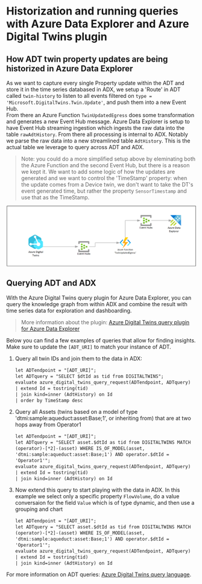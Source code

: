 # Historization and running queries with Azure Data Explorer and Azure Digital Twins plugin

## How ADT twin property updates are being historized in Azure Data Explorer

As we want to capture every single Property update within the ADT and store it in the time series databased in ADX, we setup a 'Route' in ADT called `twin-history` to listen to all events filtered on `type = 'Microsoft.DigitalTwins.Twin.Update'`, and push them into a new Event Hub.  
From there an Azure Function `TwinUpdatedEgress` does some transformation and generates a new Event Hub message. 
Azure Data Explorer is setup to have Event Hub streaming ingestion which ingests the raw data into the table `rawAdtHistory`. From there all processing is internal to ADX. Notably we parse the raw data into a new streamlined table `AdtHistory`. This is the actual table we leverage to query across ADT and ADX.

> Note: you could do a more simplified setup above by eleminating both the Azure Function and the second Event Hub, but there is a reason we kept it. We want to add some logic of how the updates are generated and we want to control the 'TimeStamp' property: when the update comes from a Device twin, we don't want to take the DT's event generated time, but rather the property `SensorTimestamp` and use that as the TimeStamp.

![Architecture - data historization ADT > EH > Function > EH > ADX](images/historizationflow.png)

## Querying ADT and ADX

With the Azure Digital Twins query plugin for Azure Data Explorer, you can query the knowledge graph from within ADX and combine the result with time series data for exploration and dashboarding.

> More information about the plugin: [Azure Digital Twins query plugin for Azure Data Explorer](https://docs.microsoft.com/en-us/azure/digital-twins/concepts-data-explorer-plugin)

Below you can find a few examples of queries that allow for finding insights.
Make sure to update the `[ADT_URI]` to match your instance of ADT.

1. Query all twin IDs and join them to the data in ADX:

    ```
    let ADTendpoint = "[ADT_URI]";
	let ADTquery = "SELECT $dtId as tid from DIGITALTWINS"; 
	evaluate azure_digital_twins_query_request(ADTendpoint, ADTquery) 
	| extend Id = tostring(tid)
	| join kind=inner (AdtHistory) on Id 
    | order by TimeStamp desc
    ```
2. Query all Assets (twins based on a model of type 'dtmi:sample:aqueduct:asset:Base;1', or inheriting from) that are at two hops away from Operator1

    ```
    let ADTendpoint = "[ADT_URI]";
	let ADTquery = "SELECT asset.$dtId as tid from DIGITALTWINS MATCH (operator)-[*2]-(asset) WHERE IS_OF_MODEL(asset, 'dtmi:sample:aqueduct:asset:Base;1') AND operator.$dtId = 'Operator1'"; 
	evaluate azure_digital_twins_query_request(ADTendpoint, ADTquery) 
	| extend Id = tostring(tid)
	| join kind=inner (AdtHistory) on Id 
    ```
3. Now extend this query to start playing with the data in ADX. In this example we select only a specific property `FlowVolume`, do a value conversaion for the field `Value` which is of type dynamic, and then use a grouping and chart

    ```
    let ADTendpoint = "[ADT_URI]";
	let ADTquery = "SELECT asset.$dtId as tid from DIGITALTWINS MATCH (operator)-[*2]-(asset) WHERE IS_OF_MODEL(asset, 'dtmi:sample:aqueduct:asset:Base;1') AND operator.$dtId = 'Operator1'"; 
	evaluate azure_digital_twins_query_request(ADTendpoint, ADTquery) 
	| extend Id = tostring(tid)
	| join kind=inner (AdtHistory) on Id 
    ```

For more information on ADT queries: [Azure Digital Twins query language](https://docs.microsoft.com/en-us/azure/digital-twins/concepts-query-language).




